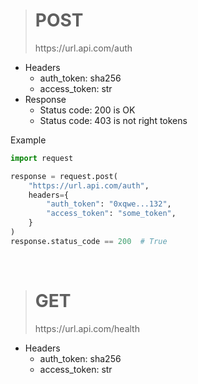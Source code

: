 > <h1>POST</h1>
> https://url.api.com/auth
- Headers
    - auth_token: sha256
    - access_token: str
- Response
    - Status code: 200 is OK
    - Status code: 403 is not right tokens

Example
```python
import request

response = request.post(
    "https://url.api.com/auth",
    headers={
        "auth_token": "0xqwe...132",
        "access_token": "some_token",
    }
)
response.status_code == 200  # True
```
<br>

> <h1>GET</h1>
> https://url.api.com/health
- Headers
    - auth_token: sha256
    - access_token: str
<br>